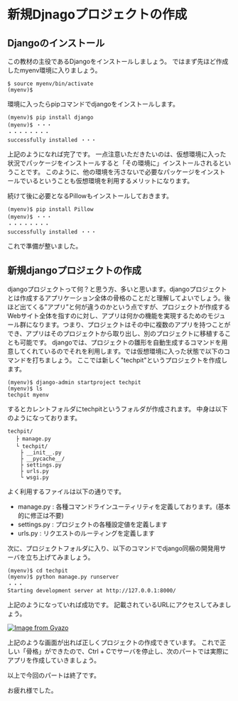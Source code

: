 # 新規Djnagoプロジェクトの作成

## Djangoのインストール
この教材の主役であるDjangoをインストールしましょう。
ではまず先ほど作成したmyenv環境に入りましょう。
```
$ source myenv/bin/activate
(myenv)$ 
```

環境に入ったらpipコマンドでdjangoをインストールします。
```
(myenv)$ pip install django
(myenv)$ ・・・
・・・・・・・・
successfully installed ・・・
```
上記のようになれば完了です。
一点注意いただきたいのは、仮想環境に入った状況でパッケージをインストールすると「その環境に」インストールされるということです。
このように、他の環境を汚さないで必要なパッケージをインストールでいるということも仮想環境を利用するメリットになります。

続けて後に必要となるPillowもインストールしておきます。
```
(myenv)$ pip install Pillow
(myenv)$ ・・・
・・・・・・・・
successfully installed ・・・
```
これで準備が整いました。

## 新規djangoプロジェクトの作成
djangoプロジェクトって何？と思う方、多いと思います。djangoプロジェクトとは作成するアプリケーション全体の骨格のことだと理解してよいでしょう。後ほど出てくる”アプリ”と何が違うのかという点ですが、プロジェクトが作成するWebサイト全体を指すのに対し、アプリは何かの機能を実現するためのモジュール群になります。つまり、プロジェクトはその中に複数のアプリを持つことができ、アプリはそのプロジェクトから取り出し、別のプロジェクトに移植することも可能です。
djangoでは、プロジェクトの雛形を自動生成するコマンドを用意してくれているのでそれを利用します。では仮想環境に入った状態で以下のコマンドを打ちましょう。
ここでは新しく"techpit"というプロジェクトを作成します。

```
(myenv)$ django-admin startproject techpit
(myenv)$ ls
techpit myenv
```
するとカレントフォルダにtechpitというフォルダが作成されます。
中身は以下のようになっております。
```
techpit/
　 ├ manage.py
　 └ techpit/
    ├ __init__.py
    ├ __pycache__/
    ├ settings.py
    ├ urls.py
    └ wsgi.py
```
よく利用するファイルは以下の通りです。
* manage.py : 各種コマンドラインユーティリティを定義しております。(基本的に修正は不要)
* settings.py : プロジェクトの各種設定値を定義します
* urls.py : リクエストのルーティングを定義します

次に、プロジェクトフォルダに入り、以下のコマンドでdjango同梱の開発用サーバを立ち上げてみましょう。
```
(myenv)$ cd techpit
(myenv)$ python manage.py runserver
・・・
Starting development server at http://127.0.0.1:8000/
```
上記のようになっていれば成功です。
記載されているURLにアクセスしてみましょう。

[![Image from Gyazo](https://i.gyazo.com/145c3e4db239bc2ce39dbacd70694e7b.png)](https://gyazo.com/145c3e4db239bc2ce39dbacd70694e7b)

上記のような画面が出れば正しくプロジェクトの作成できています。
これで正しい「骨格」ができたので、Ctrl + Cでサーバを停止し、次のパートでは実際にアプリを作成していきましょう。

以上で今回のパートは終了です。

お疲れ様でした。